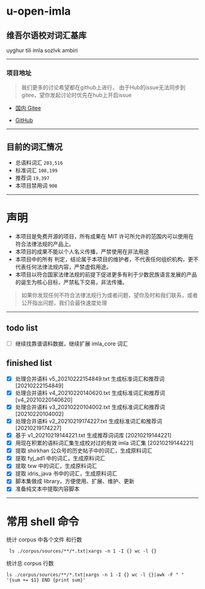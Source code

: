 # u-open-imla

## 维吾尔语校对词汇基库

uyghur tili imla sozlvk ambiri

--- 
### 项目地址
> 我们更多的讨论希望都在github上进行，
> 由于Hub的issue无法同步到gitee，望你发起讨论时优先在hub上开启issue

- [国内 Gitee](https://gitee.com/silvaq/u-open-imla)

- [GitHub](https://github.com/ishirkhan/u-open-imla)

---
## 目前的词汇情况

- 总语料词汇 ` 203,516 `
- 标准词汇 ` 108,199 `
- 推荐词  ` 19,397 `
- 本项目禁用词 ` 908 `

---

# 声明
- 本项目是免费开源的项目，所有成果在 MIT 许可所允许的范围内可以使用在符合法律法规的产品上。
- 本项目的成果不能以个人名义传播，严禁使用在非法用途
- 本项目中的所有 判定，结论属于本项目的维护者，不代表任何组织机构，更不代表任何法律法规内容，严禁虚假用途。
- 本项目以符合国家法律法规的前提下促进更多有利于少数民族语言发展的产品的诞生为核心目标，严禁私下交易，非法传播。
  
> 如果你发现任何不符合法律法规行为或者问题，望你及时和我们联系，或者公开指出问题，我们会最快速度处理

---

## todo list

- [ ] 继续找靠谱语料数据，继续扩展 imla_core 词汇

## finished list
- [x] 处理合并语料 v5_20210222154849.txt 生成标准词汇和推荐词 [20210222154849]
- [x] 处理合并语料 v4_20210220140620.txt 生成标准词汇和推荐词 [v4_20210220140620]
- [x] 处理合并语料 v3_20210220104002.txt 生成标准词汇和推荐词 [20210220104002]
- [x] 处理合并语料 v2_20210219174227.txt 生成标准词汇和推荐词 [20210219174227]
- [x] 基于 v1_20210219144221.txt 生成推荐词词库 [20210219144221]
- [x] 用现在积累的语料词汇集生成校对过的有效 imla 词汇集 [20210219144221]
- [x] 提取 shirkhan 公众号的历史帖子中的词汇，生成原料词汇
- [x] 提取 fyj_ad1 中的词汇，生成原料词汇
- [x] 提取 txw 中的词汇，生成原料词汇
- [x] 提取 idris_java 书中的词汇，生成原料词汇
- [x] 脚本集做成 library，方便使用、扩展、维护、更新
- [x] 准备纯文本中提取内容脚本

---
# 常用 shell 命令

统计 corpus 中各个文件 和行数

```shell
 ls ./corpus/sources/**/*.txt|xargs -n 1 -I {} wc -l {}
```

统计总 corpus 行数

```shell
ls ./corpus/sources/**/*.txt|xargs -n 1 -I {} wc -l {}|awk -F " "  '{sum += $1} END {print sum}'
```